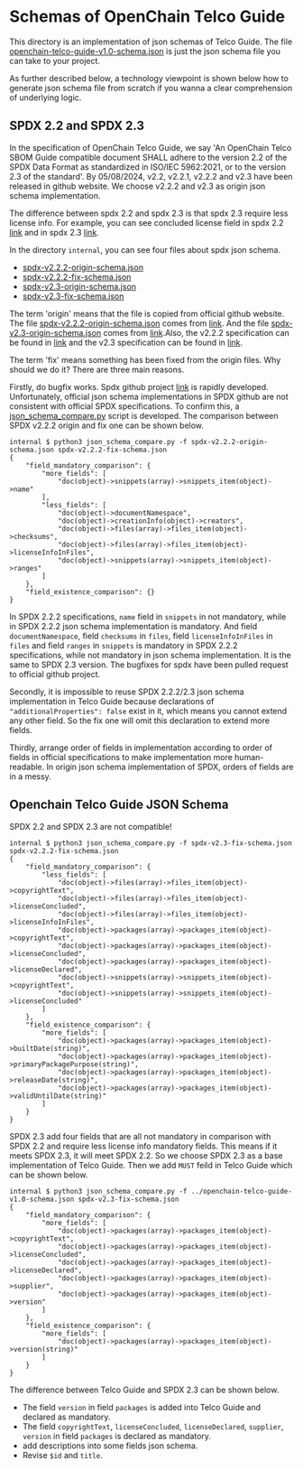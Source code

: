 # Schemas of OpenChain Telco Guide
This directory is an implementation of json schemas of Telco Guide. The file [openchain-telco-guide-v1.0-schema.json](openchain-telco-guide-v1.0-schema.json) is just the json schema file you can take to your project. 

As further described below, a technology viewpoint is shown below how to generate json schema file from scratch if you wanna a clear comprehension of underlying logic.

## SPDX 2.2 and SPDX 2.3
In the specification of OpenChain Telco Guide, we say 'An OpenChain Telco SBOM Guide compatible document SHALL adhere to the version 2.2 of the SPDX Data Format as standardized in ISO/IEC 5962:2021, or to the version 2.3 of the standard'. By 05/08/2024, v2.2, v2.2.1, v2.2.2 and v2.3 have been released in github website. We choose v2.2.2 and v2.3 as origin json schema implementation.

The difference between spdx 2.2 and spdx 2.3 is that spdx 2.3 require less license info. For example, you can see concluded license field in spdx 2.2 [link](https://spdx.github.io/spdx-spec/v2.2.2/package-information/#713-concluded-license-field) and in spdx 2.3 [link](https://spdx.github.io/spdx-spec/v2.3/package-information/#713-concluded-license-field).

In the directory `internal`, you can see four files about spdx json schema. 
- [spdx-v2.2.2-origin-schema.json](internal/spdx-v2.2.2-origin-schema.json)
- [spdx-v2.2.2-fix-schema.json](internal/spdx-v2.2.2-fix-schema.json)
- [spdx-v2.3-origin-schema.json](internal/spdx-v2.3-origin-schema.json)
- [spdx-v2.3-fix-schema.json](internal/spdx-v2.3-fix-schema.json)

The term 'origin' means that the file is copied from official github website. The file [spdx-v2.2.2-origin-schema.json](internal/spdx-v2.2.2-origin-schema.json) comes from [link](https://github.com/spdx/spdx-spec/blob/v2.2.2/schemas/spdx-schema.json). And the file [spdx-v2.3-origin-schema.json](internal/spdx-v2.3-origin-schema.json) comes from [link](https://github.com/spdx/spdx-spec/blob/v2.3/schemas/spdx-schema.json).Also, the v2.2.2 specification can be found in [link](https://spdx.github.io/spdx-spec/v2.2.2/) and the v2.3 specification can be found in [link](https://spdx.github.io/spdx-spec/v2.3/).

The term 'fix' means something has been fixed from the origin files. Why should we do it? There are three main reasons. 

Firstly, do bugfix works. Spdx github project [link](https://github.com/spdx/spdx-spec/) is rapidly developed. Unfortunately, official json schema implementations in SPDX github are not consistent with official SPDX specifications. To confirm this, a [json_schema_compare.py](internal/json_schema_compare.py) script is developed. The comparison between SPDX v2.2.2 origin and fix one can be shown below.

```
internal $ python3 json_schema_compare.py -f spdx-v2.2.2-origin-schema.json spdx-v2.2.2-fix-schema.json 
{
    "field_mandatory_comparison": {
        "more_fields": [
            "doc(object)->snippets(array)->snippets_item(object)->name"
        ],
        "less_fields": [
            "doc(object)->documentNamespace",
            "doc(object)->creationInfo(object)->creators",
            "doc(object)->files(array)->files_item(object)->checksums",
            "doc(object)->files(array)->files_item(object)->licenseInfoInFiles",
            "doc(object)->snippets(array)->snippets_item(object)->ranges"
        ]
    },
    "field_existence_comparison": {}
}
```
In SPDX 2.2.2 specifications, `name` field in `snippets` in not mandatory, while in SPDX 2.2.2 json schema implementation is mandatory. And field `documentNamespace`, field `checksums` in `files`, field `licenseInfoInFiles` in `files` and field `ranges` in `snippets` is mandatory in SPDX 2.2.2 specifications, while not mandatory in json schema implementation. It is the same to SPDX 2.3 version. The bugfixes for spdx have been pulled request to official github project.

Secondly, it is impossible to reuse SPDX 2.2.2/2.3 json schema implementation in Telco Guide because declarations of `"additionalProperties": false` exist in it, which means you cannot extend any other field. So the fix one will omit this declaration to extend more fields.

Thirdly, arrange order of fields in implementation according to order of fields in official specifications to make implementation more human-readable. In origin json schema implementation of SPDX, orders of fields are in a messy.

## Openchain Telco Guide JSON Schema
SPDX 2.2 and SPDX 2.3 are not compatible!
```
internal $ python3 json_schema_compare.py -f spdx-v2.3-fix-schema.json spdx-v2.2.2-fix-schema.json 
{
    "field_mandatory_comparison": {
        "less_fields": [
            "doc(object)->files(array)->files_item(object)->copyrightText",
            "doc(object)->files(array)->files_item(object)->licenseConcluded",
            "doc(object)->files(array)->files_item(object)->licenseInfoInFiles",
            "doc(object)->packages(array)->packages_item(object)->copyrightText",
            "doc(object)->packages(array)->packages_item(object)->licenseConcluded",
            "doc(object)->packages(array)->packages_item(object)->licenseDeclared",
            "doc(object)->snippets(array)->snippets_item(object)->copyrightText",
            "doc(object)->snippets(array)->snippets_item(object)->licenseConcluded"
        ]
    },
    "field_existence_comparison": {
        "more_fields": [
            "doc(object)->packages(array)->packages_item(object)->builtDate(string)",
            "doc(object)->packages(array)->packages_item(object)->primaryPackagePurpose(string)",
            "doc(object)->packages(array)->packages_item(object)->releaseDate(string)",
            "doc(object)->packages(array)->packages_item(object)->validUntilDate(string)"
        ]
    }
}
```
SPDX 2.3 add four fields that are all not mandatory in comparison with SPDX 2.2 and require less license info mandatory fields. This means if it meets SPDX 2.3, it will meet SPDX 2.2. So we choose SPDX 2.3 as a base implementation of Telco Guide. Then we add `MUST` feild in Telco Guide which can be shown below.
```
internal $ python3 json_schema_compare.py -f ../openchain-telco-guide-v1.0-schema.json spdx-v2.3-fix-schema.json 
{
    "field_mandatory_comparison": {
        "more_fields": [
            "doc(object)->packages(array)->packages_item(object)->copyrightText",
            "doc(object)->packages(array)->packages_item(object)->licenseConcluded",
            "doc(object)->packages(array)->packages_item(object)->licenseDeclared",
            "doc(object)->packages(array)->packages_item(object)->supplier",
            "doc(object)->packages(array)->packages_item(object)->version"
        ]
    },
    "field_existence_comparison": {
        "more_fields": [
            "doc(object)->packages(array)->packages_item(object)->version(string)"
        ]
    }
}
```
The difference between Telco Guide and SPDX 2.3 can be shown below.
- The field `version` in field `packages` is added into Telco Guide and declared as mandatory. 
- The field `copyrightText`, `licenseConcluded`, `licenseDeclared`, `supplier`, `version` in field `packages` is declared as mandatory. 
- add descriptions into some fields json schema.
- Revise `$id` and `title`.